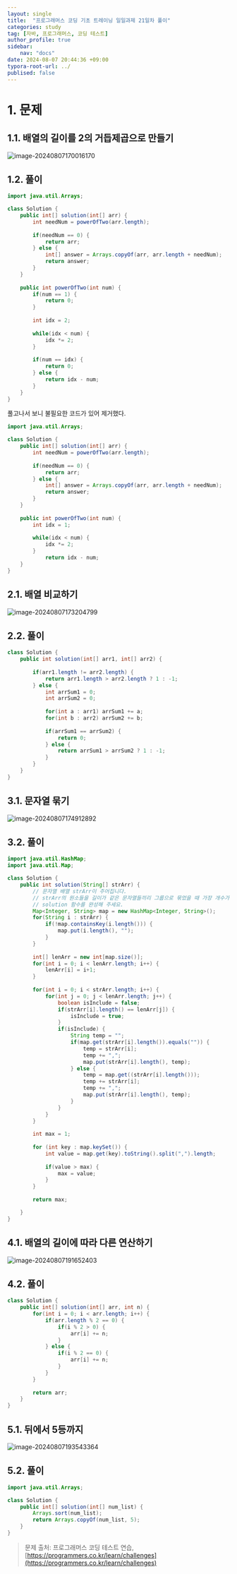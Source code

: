```yaml
---
layout: single
title:  "프로그래머스 코딩 기초 트레이닝 일일과제 21일차 풀이"
categories: study
tag: [자바, 프로그래머스, 코딩 테스트]
author_profile: true
sidebar:
    nav: "docs"
date: 2024-08-07 20:44:36 +09:00
typora-root-url: ../
publised: false
---
```








# 1. 문제



## 1.1. 배열의 길이를 2의 거듭제곱으로 만들기

![image-20240807170016170](/images/2024-08-06-practice-programmers-20/image-20240807170016170.png)



## 1.2. 풀이

```java
import java.util.Arrays;

class Solution {
    public int[] solution(int[] arr) {
    	int needNum = powerOfTwo(arr.length);
    	
    	if(needNum == 0) {
    		return arr;
    	} else {
    		int[] answer = Arrays.copyOf(arr, arr.length + needNum);
    		return answer;
    	}
    }
    
    public int powerOfTwo(int num) {
    	if(num == 1) {
    		return 0;
    	}
    	
    	int idx = 2;
    	
    	while(idx < num) {
    		idx *= 2;
    	}
    	
    	if(num == idx) {
    		return 0;
    	} else {
    		return idx - num;
    	}
    }
}
```



풀고나서 보니 불필요한 코드가 있어 제거했다.

```JAVA
import java.util.Arrays;

class Solution {
    public int[] solution(int[] arr) {
    	int needNum = powerOfTwo(arr.length);
    	
    	if(needNum == 0) {
    		return arr;
    	} else {
    		int[] answer = Arrays.copyOf(arr, arr.length + needNum);
    		return answer;
    	}
    }
    
    public int powerOfTwo(int num) {
    	int idx = 1;
    	
    	while(idx < num) {
    		idx *= 2;
    	}
    		return idx - num;
    }
}
```



## 2.1. 배열 비교하기

![image-20240807173204799](/images/2024-08-06-practice-programmers-20/image-20240807173204799.png)





## 2.2. 풀이

```java
class Solution {
    public int solution(int[] arr1, int[] arr2) {
    	
    	if(arr1.length != arr2.length) {
    		return arr1.length > arr2.length ? 1 : -1;
    	} else {
    		int arrSum1 = 0;
    		int arrSum2 = 0;
    		
    		for(int a : arr1) arrSum1 += a;
    		for(int b : arr2) arrSum2 += b;
    		
    		if(arrSum1 == arrSum2) {
    			return 0;
    		} else {
    			return arrSum1 > arrSum2 ? 1 : -1;
    		}
    	}
    }
}
```





## 3.1. 문자열 묶기

![image-20240807174912892](/images/2024-08-06-practice-programmers-20/image-20240807174912892.png)



## 3.2. 풀이

```java
import java.util.HashMap;
import java.util.Map;

class Solution {
    public int solution(String[] strArr) {
    	// 문자열 배열 strArr이 주어집니다. 
    	// strArr의 원소들을 길이가 같은 문자열들끼리 그룹으로 묶었을 때 가장 개수가 많은 그룹의 크기를 return 하는 
    	// solution 함수를 완성해 주세요.
    	Map<Integer, String> map = new HashMap<Integer, String>();
    	for(String i : strArr) {
    		if(!map.containsKey(i.length())) {
    			map.put(i.length(), "");
    		}
    	}
    	
    	int[] lenArr = new int[map.size()];
    	for(int i = 0; i < lenArr.length; i++) {
    		lenArr[i] = i+1;
    	}
    	
    	for(int i = 0; i < strArr.length; i++) {
    		for(int j = 0; j < lenArr.length; j++) {
    			boolean isInclude = false;
    			if(strArr[i].length() == lenArr[j]) {
    				isInclude = true;
    			}
    			if(isInclude) {
    				String temp = "";
    				if(map.get(strArr[i].length()).equals("")) {
    					temp = strArr[i];
    					temp += ",";
    					map.put(strArr[i].length(), temp);
    				} else {
    					temp = map.get((strArr[i].length()));
    					temp += strArr[i];
    					temp += ",";
    					map.put(strArr[i].length(), temp);
    				}
    			}
    		}
    	}
    	
    	int max = 1;
    	
    	for (int key : map.keySet()) {
    		int value = map.get(key).toString().split(",").length;
    		
    		if(value > max) {
    			max = value;
    		}
    	}
    	
    	return max;

    }
}
```





## 4.1. 배열의 길이에 따라 다른 연산하기

![image-20240807191652403](/images/2024-08-06-practice-programmers-20/image-20240807191652403.png)



## 4.2. 풀이

```java
class Solution {
    public int[] solution(int[] arr, int n) {
    	for(int i = 0; i < arr.length; i++) {
    		if(arr.length % 2 == 0) {
    			if(i % 2 > 0) {
					arr[i] += n;
				}
    		} else {
    			if(i % 2 == 0) {
					arr[i] += n;
				}
    		}
    	}
    	
    	return arr;
    }
}
```





## 5.1. 뒤에서 5등까지

![image-20240807193543364](/images/2024-08-06-practice-programmers-20/image-20240807193543364.png)



## 5.2. 풀이

```java
import java.util.Arrays;

class Solution {
    public int[] solution(int[] num_list) {
    	Arrays.sort(num_list);
    	return Arrays.copyOf(num_list, 5);
    }
}
```





> 문제 출처: 프로그래머스 코딩 테스트 연습, [https://programmers.co.kr/learn/challenges](https://programmers.co.kr/learn/challenges)
